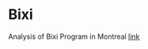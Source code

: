 # Bixi
 Analysis of Bixi Program in Montreal
[link](https://github.com/robertialenti/Bixi/static_map.html)
